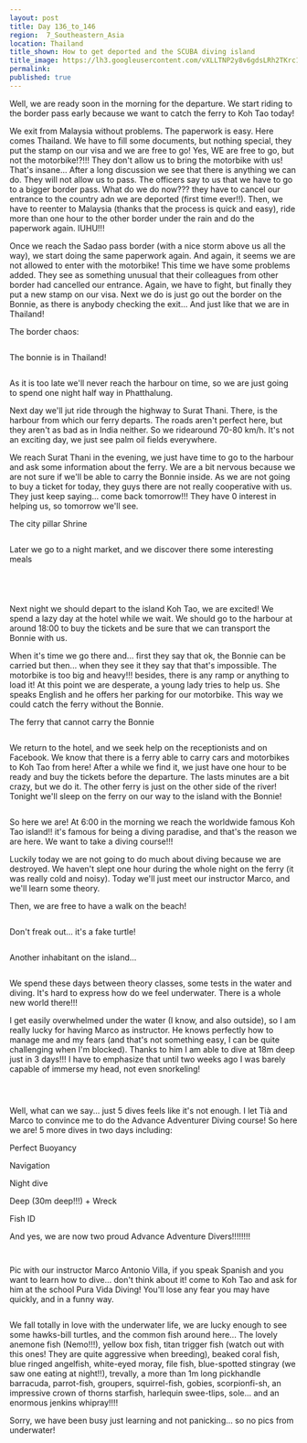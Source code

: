 ```yaml
---
layout: post
title: Day 136_to_146
region:  7_Southeastern_Asia
location: Thailand
title_shown: How to get deported and the SCUBA diving island  
title_image: https://lh3.googleusercontent.com/vXLLTNP2y8v6gdsLRh2TKrc1chqW-4R6QiJuxonVaBMABfnJFkNGx2bHUdUoljELYOVPQ1BY0aPFftecAHgDOzap5-DPcjHo78Y9WGCFXx9HWAkdbFAKNM5vue78AFQeBKVMuzv6B3eSllpW7WCAcy38r5hj-gcSZxgjbfUUK5wHawar6NeR4oPDBZyYqepUZ0eEjyPwy4SZSDmYlG4WnXdaHCjGvusoDW1ocOn-czglv0F17d6zu5IpAsLrQX3uY6I5U-HQ2lwsQBp6NOd2F_2SZgWQcj1-QPtCknZNtsXJMHFV-CS3q4sgDxR0W0NXpDl-BaGn0WW-2FQtvuH9h3G79LLa88us2rk_X2aAsBfcE9ZPHRvv-02YyYcSwKF3VoX2L5QXkh942uQykcI1FXk0X1OpoTtgHr9EQmPBJhTmZ3VyIbu7k6Lw9YsjdSjmTPoJHXg1tS8OcLSDpytcRcUyNMcI2IFFUVhPF29XOk1JRF5IgDhuV9CONKaj3L_Q2n38dw_YPvVuIAu0du_8GOoxGq-WieYRD66EIo_s96CmVQdt7oAJlIMtQyiV4wZTJMmADaw7dhEBDOC757fBp0HiiqXjTlOJlKPSkO4woH4lOfDkJ60d-n8YWEsOK5UASuyplNJE-SF9mk8Khxx_UMmS9sE_kUhJwHemSl9Mls-whzAcoeZ2exUhQ1iWbGIB5_0E3wjuqQFYCXtGHC4=w836-h627-no
permalink: 
published: true
---
```


Well, we are ready soon in the morning for the departure. We start riding to the border pass early because we want to catch the ferry to Koh Tao today!

We exit from Malaysia without problems. The paperwork is easy. Here comes Thailand. We have to fill some documents, but nothing special, they put the stamp on our visa and we are free to go! Yes, WE are free to go, but not the motorbike!?!!! They don't allow us to bring the motorbike with us! That's insane... After a long discussion we see that there is anything we can do. They will not allow us to pass. The officers say to us that we have to go to a bigger border pass. What do we do now??? they have to cancel our entrance to the country adn we are deported (first time ever!!). Then, we have to reenter to Malaysia (thanks that the process is quick and easy), ride more than one hour to the other border under the rain and do the paperwork again. IUHU!!!

Once we reach the Sadao pass border (with a nice storm above us all the way), we start doing the same paperwork again. And again, it seems we are not allowed to enter with the motorbike! This time we have some problems added. They see as something unusual that their colleagues from other border had cancelled our entrance. Again, we have to fight, but finally they put a new stamp on our visa. Next we do is just go out the border on the Bonnie, as there is anybody checking the exit... And just like that we are in Thailand!

The border chaos:

<p><a
href="https://lh3.googleusercontent.com/UIsIaIvW8usVQI5XUxlwzRYxshL_CruEytiA8j1UXlfIx9PCRKbizKKPoe5tBYAIAGgnAIgjyhNyFuZmRGNkmMtdtOUlbV77Gl8U01AZPlXI_ne2WVbvxyNZe7swDsrIZREVX-wIKHWPyp9hrN7P9faJzpSM5-JD5eX6SoTtwU9RUvNp0bC9RS763MJlYJOIPyVwggsSrT4LaNMgYZ9UZKYC1FpIQzeN0HoNmAKbaa_MJbteBTH7zWPX84vBX-NiW7A5mF0MBTWgSaX0tQ6fIh4B1gqnjbN5DpN77tdnsScySXfnGLhEz0NAFx7p5RNVOpkCbjtph-yN27VVX4NRj_-ybUaJEda_Wh53dw7Rq7NXhsPJoQUfjWJjzmil2x008qyAwz_3KXdtKcKO724oPchk3YvaVuS7j-xXMyf4rThrSUSk78a8TAK70X2Q2ZiA6ruQYLK0eFuuU6kBt-lnZvtAjD_MQypy8Sebud4tY90fKe-Qsm5Gr5FLGQ2lro6HiOy4iE8tMeqc26VTTxRBFxLQWs-p5kL2HdjmUXFkEXHjZ_r9-rxYtp_Ce9-M5JCXtxxdEtzAP7DhIkWFJxUGFvueVTW7zIeuaPYQsfoP4F3ugrpAuLHsQ4RHtH-0svcQtACKaZqLb5v4SUwA4PTKZ3N13CjsL4J91isXZrltbzQ4cd9aWVnvlGdamdiXSmVUY7Hc_1QGUxfMvg4pEBQ=w836-h627-no"><img 
src="https://lh3.googleusercontent.com/UIsIaIvW8usVQI5XUxlwzRYxshL_CruEytiA8j1UXlfIx9PCRKbizKKPoe5tBYAIAGgnAIgjyhNyFuZmRGNkmMtdtOUlbV77Gl8U01AZPlXI_ne2WVbvxyNZe7swDsrIZREVX-wIKHWPyp9hrN7P9faJzpSM5-JD5eX6SoTtwU9RUvNp0bC9RS763MJlYJOIPyVwggsSrT4LaNMgYZ9UZKYC1FpIQzeN0HoNmAKbaa_MJbteBTH7zWPX84vBX-NiW7A5mF0MBTWgSaX0tQ6fIh4B1gqnjbN5DpN77tdnsScySXfnGLhEz0NAFx7p5RNVOpkCbjtph-yN27VVX4NRj_-ybUaJEda_Wh53dw7Rq7NXhsPJoQUfjWJjzmil2x008qyAwz_3KXdtKcKO724oPchk3YvaVuS7j-xXMyf4rThrSUSk78a8TAK70X2Q2ZiA6ruQYLK0eFuuU6kBt-lnZvtAjD_MQypy8Sebud4tY90fKe-Qsm5Gr5FLGQ2lro6HiOy4iE8tMeqc26VTTxRBFxLQWs-p5kL2HdjmUXFkEXHjZ_r9-rxYtp_Ce9-M5JCXtxxdEtzAP7DhIkWFJxUGFvueVTW7zIeuaPYQsfoP4F3ugrpAuLHsQ4RHtH-0svcQtACKaZqLb5v4SUwA4PTKZ3N13CjsL4J91isXZrltbzQ4cd9aWVnvlGdamdiXSmVUY7Hc_1QGUxfMvg4pEBQ=w836-h627-no" class="oversize" alt=""></a></p>

The bonnie is in Thailand!

<p><a
href="https://lh3.googleusercontent.com/sWXpYI45GLKnlYl3zyWJsI8KFvzSoa8lZCF2GO3qumwfw4bkl9jdlmqzJibaATgIs6TKu_U50z-S2u68aYJ-OgodWuZsdran3Q4dCcu-bgl-YdGg0Yfys7n3H5kJYHNG3Gk0wfxzOu3IbIoKuV0Y7wLTtl3ZB2pWY-9FY0TE4fD4d358l0s5ImIPZos6a_M3ZnHg_AfyKKWQrsio33jKrAZB42C-dIQgp53HP0RDDsGb22070ETVclcmaN66atCAmHqbyDbVlxr9b_qgcUVsTUGpEYJ-JsBXcSkIT9nwq24ZDMp-VlOzP4C2po7eC4UGrdtac9dqieXKcWgVmhdggCJFlxZd4OLptlM0aSYAZraAGjwrMG9vGkHyoHrDXqJ-1sygmdlsdTNc8uD_UlQXZ5UTgOiIWBunbsN66ew1Y6WsvfxKQgh2o6oKohH-NhGvftd8YRPeidsnEYlOfirlMXNO6BUyYR12mz3JY0OXdHlRTkkSLb4CW79_88LYUhXZo497Q0QamyySDncdLS6V-55gu4gv2Y-EZGki4R1fiuqDIiKvdNHXRFMKfjUTbAMBJBC25ArMjPdvjenJKGa82htWz88kgVlzbCQiZh7aDZtldrfDEv8guHwm_aPYSEtDXNMO0xGlpWZQLIvU84DvQl0TFyHrKSNbY-6F_flXLjYcWW9yzyEEP4v3oBxT2D8q7D0Qta7T-3-wpyGisJQ=w836-h627-no"><img 
src="https://lh3.googleusercontent.com/sWXpYI45GLKnlYl3zyWJsI8KFvzSoa8lZCF2GO3qumwfw4bkl9jdlmqzJibaATgIs6TKu_U50z-S2u68aYJ-OgodWuZsdran3Q4dCcu-bgl-YdGg0Yfys7n3H5kJYHNG3Gk0wfxzOu3IbIoKuV0Y7wLTtl3ZB2pWY-9FY0TE4fD4d358l0s5ImIPZos6a_M3ZnHg_AfyKKWQrsio33jKrAZB42C-dIQgp53HP0RDDsGb22070ETVclcmaN66atCAmHqbyDbVlxr9b_qgcUVsTUGpEYJ-JsBXcSkIT9nwq24ZDMp-VlOzP4C2po7eC4UGrdtac9dqieXKcWgVmhdggCJFlxZd4OLptlM0aSYAZraAGjwrMG9vGkHyoHrDXqJ-1sygmdlsdTNc8uD_UlQXZ5UTgOiIWBunbsN66ew1Y6WsvfxKQgh2o6oKohH-NhGvftd8YRPeidsnEYlOfirlMXNO6BUyYR12mz3JY0OXdHlRTkkSLb4CW79_88LYUhXZo497Q0QamyySDncdLS6V-55gu4gv2Y-EZGki4R1fiuqDIiKvdNHXRFMKfjUTbAMBJBC25ArMjPdvjenJKGa82htWz88kgVlzbCQiZh7aDZtldrfDEv8guHwm_aPYSEtDXNMO0xGlpWZQLIvU84DvQl0TFyHrKSNbY-6F_flXLjYcWW9yzyEEP4v3oBxT2D8q7D0Qta7T-3-wpyGisJQ=w836-h627-no" class="oversize" alt=""></a></p>

As it is too late we'll never reach the harbour on time, so we are just going to spend one night half way in Phatthalung.

Next day we'll jut ride through the highway to Surat Thani. There, is the harbour from which our ferry departs. The roads aren't perfect here, but they aren't as bad as in India neither. So we ridearound 70-80 km/h. It's not an exciting day, we just see palm oil fields everywhere.

We reach Surat Thani in the evening, we just have time to go to the harbour and ask some information about the ferry. We are a bit nervous because we are not sure if we'll be able to carry the Bonnie inside. As we are not going to buy a ticket for today, they guys there are not really cooperative with us. They just keep saying... come back tomorrow!!! They have 0 interest in helping us, so tomorrow we'll see.

The city pillar Shrine

<p><a
href="https://lh3.googleusercontent.com/cTcKACqnB5guBhro7YGUZh2ET2vhLK3C7qXcF3HCQGwRLXWaEZxrDt92o8wUZUEP5Lm2hcajSRWyOSCGa7peI16OQVPks5SSNHvQO1VNJVRe-sUZHFfmQG8B7eVDVwBos6TWulCfYkp9cv6AO9Xj-ZA_Q81KkK6VQ2ub_b-4PfLdwdX35b3ApsfgaGL_i6ERknRgGEAKw4bIRRGl-2NXaO-3n5QgNyi4QxpvFV9ukxS3_Vis7U0t1EUWFK7QoqBy8m9dzUemYCSPuvb4Jol2JoVIRLYINTPJ-xvi2Khm3SIVZ9TcxFc8gMTeMJakPSjLnh8Kovwt1XOJMb7DxS1DXQk5-VRiHuDO1l4sARSwjoJWjyrhugSxUuQnyfgHLVOTPmRW9T0rbWE9NoVHwfZtugGf5UGMtZB6mbU3Bnbfkp6l2HdQeAE4BHQG7GW-VyRvdrpfAQf8i8-uoBx-St99dhvijv7lhOZG1M030zzBIG6GK-U44l5nT7NE5pXE5QEFb47R3DJT08Qlrk46mmIAH15xvU4DqQS6RxFKwMJQob54oVwgamb2ZuVeL03Dmfzkvn8R-tSU0tmTQvIyWsiWmvlYuNxnvwYBfCScVnE9ad6LdWea6ZOVJQ1Z3SO4NBZ56iapLs1fQmH7Kh89rDob8HErCTo1RKip95kQp9o5ChBCg9P3NmYXmHXbzRCLkliJYD_cAYy9P35BV2ol6xM=w669-h502-no"><img 
src="https://lh3.googleusercontent.com/cTcKACqnB5guBhro7YGUZh2ET2vhLK3C7qXcF3HCQGwRLXWaEZxrDt92o8wUZUEP5Lm2hcajSRWyOSCGa7peI16OQVPks5SSNHvQO1VNJVRe-sUZHFfmQG8B7eVDVwBos6TWulCfYkp9cv6AO9Xj-ZA_Q81KkK6VQ2ub_b-4PfLdwdX35b3ApsfgaGL_i6ERknRgGEAKw4bIRRGl-2NXaO-3n5QgNyi4QxpvFV9ukxS3_Vis7U0t1EUWFK7QoqBy8m9dzUemYCSPuvb4Jol2JoVIRLYINTPJ-xvi2Khm3SIVZ9TcxFc8gMTeMJakPSjLnh8Kovwt1XOJMb7DxS1DXQk5-VRiHuDO1l4sARSwjoJWjyrhugSxUuQnyfgHLVOTPmRW9T0rbWE9NoVHwfZtugGf5UGMtZB6mbU3Bnbfkp6l2HdQeAE4BHQG7GW-VyRvdrpfAQf8i8-uoBx-St99dhvijv7lhOZG1M030zzBIG6GK-U44l5nT7NE5pXE5QEFb47R3DJT08Qlrk46mmIAH15xvU4DqQS6RxFKwMJQob54oVwgamb2ZuVeL03Dmfzkvn8R-tSU0tmTQvIyWsiWmvlYuNxnvwYBfCScVnE9ad6LdWea6ZOVJQ1Z3SO4NBZ56iapLs1fQmH7Kh89rDob8HErCTo1RKip95kQp9o5ChBCg9P3NmYXmHXbzRCLkliJYD_cAYy9P35BV2ol6xM=w669-h502-no" class="oversize" alt=""></a></p>

Later we go to a night market, and we discover there some interesting meals

<p><a
href="https://lh3.googleusercontent.com/GBsP8nxS9LKmeySTz9QoRUcCjKiw_dYTXCaoLAvYi9DK6yGAge6lKdZVaJzfSQPpl0GPVo6W22axR89nXla8Wm-G1ddhmuVYJlLL70FtadOZF1sz36fz1klTAnuIs6IhaByPlQJV2-fSFMOg-Q9kme1ZjzP5H8ni2RU1FfnsQ9lmoJy3o2rhEqPuBzllC8KV5YmlOalNrRW9ldrsqIENDCvHzOt7JTucd7rn_80w52rgsQ-BgfeYzuxNkM-Cte__mVd0t8Q_oeSUxF5KeV0JoxThApgWahgM1-eb2y3Ukq44CGGwDES9Uo7Y1JxD3p-lGD-RG3NGbLO41dWd2-R4B5PPm_lMv4XBTjr1Bfpmk0AaEAsnYqP_gEK5lQEzQmLAGFPflUu7BTYN0fywHSKdYawJf8qWsgamualk1_Ma62OSsZ_8zF3BApDoGUettZKqvuhrmvGNGYvrSi3ghu_dde27ysvFWz8KfcEb7LKQNs_neJ0rpW-nperNZCp75WG9TsTB8Ue7py3G4eMv5wyRQE1h4ZLnSNiESTGuryJ7Uq5NcOmRb6XFfiAyhn4gvLEeVV9nT-u-AZ5QA6QNZOGmb3eatxN_sDI1A_MG2mlckCNjCQcqNmRJZjit9EeaIN0kZJmmkrKZCJVrk-3x2sHQh_-srw=w836-h627-no"><img 
src="https://lh3.googleusercontent.com/GBsP8nxS9LKmeySTz9QoRUcCjKiw_dYTXCaoLAvYi9DK6yGAge6lKdZVaJzfSQPpl0GPVo6W22axR89nXla8Wm-G1ddhmuVYJlLL70FtadOZF1sz36fz1klTAnuIs6IhaByPlQJV2-fSFMOg-Q9kme1ZjzP5H8ni2RU1FfnsQ9lmoJy3o2rhEqPuBzllC8KV5YmlOalNrRW9ldrsqIENDCvHzOt7JTucd7rn_80w52rgsQ-BgfeYzuxNkM-Cte__mVd0t8Q_oeSUxF5KeV0JoxThApgWahgM1-eb2y3Ukq44CGGwDES9Uo7Y1JxD3p-lGD-RG3NGbLO41dWd2-R4B5PPm_lMv4XBTjr1Bfpmk0AaEAsnYqP_gEK5lQEzQmLAGFPflUu7BTYN0fywHSKdYawJf8qWsgamualk1_Ma62OSsZ_8zF3BApDoGUettZKqvuhrmvGNGYvrSi3ghu_dde27ysvFWz8KfcEb7LKQNs_neJ0rpW-nperNZCp75WG9TsTB8Ue7py3G4eMv5wyRQE1h4ZLnSNiESTGuryJ7Uq5NcOmRb6XFfiAyhn4gvLEeVV9nT-u-AZ5QA6QNZOGmb3eatxN_sDI1A_MG2mlckCNjCQcqNmRJZjit9EeaIN0kZJmmkrKZCJVrk-3x2sHQh_-srw=w836-h627-no" class="oversize" alt=""></a></p>

<p><a
href="https://lh3.googleusercontent.com/PUZHi6IAMIBLV-0MJw2hQwHrt4yWrAFzk6ckOGBGcwzEtB37GmFlXbAq3uI6UqhoPscv0-mNqQ6NvnHEDyqcXaBdYwm01VxnnUc99mOx-mdWDlyBpNOfKcHMOeti7fBYbt2Z7_caaGcCnsTWpqrZlWCRm-AScLVYNcXpyCXgSvIQqTAm_eMfCiYY3QU94umxpJTkZfP_RcYByrVcidvEIqbyL7UyfZfm685-3LB6wpEvW5mmO2jjLCeQFv8ID5WKmSLfvn5-ZfbnUadWbNHDseAWgYlKPMm1LL9347NgfmTGTB6--thPln13PBON7ktpqEXmvCT2CoNcZ1g-e9jDKHt7KR2NUHVI0VsgZyfMIaipvXT962zraZbEUR6faEYr5bfdK2CsB0PHk0xa6YwFQ6SEes9kHnDbAeLrV1vW7_qBvOtgwGmCFErJzSkNfxfmkO1irfThqKgoZ5t4Y9I8w_AtYyJEmcuBDvrTonuvvbc5p44SVftrsv0o4Lw8_uIvmnDTYLev4G1rUUWDuBBzoBv9NVhpF1By0EfSES9u3diJLkS35GypxH5uM9jOZjOtzDrMcL0YvM7LCSEBgmAo-_Tj7vW1ApCG1m6SSAcnM3p70LfXwcTWcJY049jNPrBXP2YE5Vc4nJcM8BR8QPh8Ddyumjl3hobXHwUUZ3JxhN-WJ0peWETydxNjqLLyK2J9X6oYSksedqIR9ZMULzA=w836-h627-no"><img 
src="https://lh3.googleusercontent.com/PUZHi6IAMIBLV-0MJw2hQwHrt4yWrAFzk6ckOGBGcwzEtB37GmFlXbAq3uI6UqhoPscv0-mNqQ6NvnHEDyqcXaBdYwm01VxnnUc99mOx-mdWDlyBpNOfKcHMOeti7fBYbt2Z7_caaGcCnsTWpqrZlWCRm-AScLVYNcXpyCXgSvIQqTAm_eMfCiYY3QU94umxpJTkZfP_RcYByrVcidvEIqbyL7UyfZfm685-3LB6wpEvW5mmO2jjLCeQFv8ID5WKmSLfvn5-ZfbnUadWbNHDseAWgYlKPMm1LL9347NgfmTGTB6--thPln13PBON7ktpqEXmvCT2CoNcZ1g-e9jDKHt7KR2NUHVI0VsgZyfMIaipvXT962zraZbEUR6faEYr5bfdK2CsB0PHk0xa6YwFQ6SEes9kHnDbAeLrV1vW7_qBvOtgwGmCFErJzSkNfxfmkO1irfThqKgoZ5t4Y9I8w_AtYyJEmcuBDvrTonuvvbc5p44SVftrsv0o4Lw8_uIvmnDTYLev4G1rUUWDuBBzoBv9NVhpF1By0EfSES9u3diJLkS35GypxH5uM9jOZjOtzDrMcL0YvM7LCSEBgmAo-_Tj7vW1ApCG1m6SSAcnM3p70LfXwcTWcJY049jNPrBXP2YE5Vc4nJcM8BR8QPh8Ddyumjl3hobXHwUUZ3JxhN-WJ0peWETydxNjqLLyK2J9X6oYSksedqIR9ZMULzA=w836-h627-no" class="oversize" alt=""></a></p>

<p><a
href="https://lh3.googleusercontent.com/M8JZNh_TD5qU0JOqwhTHPpjGxwQ04SuLkQu1VPJ9XiHAescm-4k6V9aclUSDTAOgX0qoYAJwNRP7AfYgeultkolSPbJEmlf9DXwBRCkRrOrP3YmZRPQIZYjyozdCldBNju-ON6EboN2c1S4xhWqoeE76nghrolpI1WEZ_3wq9TF1OWKkZ73wgOCoBYfXcRbe5uPgf7JmiNEEHAAE2TQE8T765eNbEENt1rf_rqz0TZm6Yplxjxz1pHosmLMCP2duOTzyP2SVyjp1B66cGHdrKkozFIWIe5DYB54pKu6B64GoeVFkpJe8uGffl3XFpTaoxy0HH8cZQURXFxlcWjKGXHqeGfgBS8oFDEzFn6R6O2aUafOieuzdvQ6ed2KaaVlD-mPtmMmOtHRCEq1SQpAGGc6mu2iUS-ZlXdHDRPX9-jvbHlQvipnMS9omKWNkEYH2NIqZLXQ6jtZJBU76ilW8HQwCdBzXd9tPs2O7TLX53aO3pLZSMblfLmDuendlb3usseNv7usGl6OPLMkqQwgedIiDwN20zOih9C0gx2CiTHoBkVb8i0dMhIDL1kxw1MRx-uNMoF1XzB4RCtQyAZDZpStHQy2Wumc5O6SeLglY_k1W3gHjFA9wcgL8qXS150k0VerbIhLurqtG0Y3_WkyeP6z4RuvGiR2i9vbOvDhX7O5evimy1IxTTs2wEAoqOXQasjuCFb8ez_WM0-qdMOI=w836-h627-no"><img 
src="https://lh3.googleusercontent.com/M8JZNh_TD5qU0JOqwhTHPpjGxwQ04SuLkQu1VPJ9XiHAescm-4k6V9aclUSDTAOgX0qoYAJwNRP7AfYgeultkolSPbJEmlf9DXwBRCkRrOrP3YmZRPQIZYjyozdCldBNju-ON6EboN2c1S4xhWqoeE76nghrolpI1WEZ_3wq9TF1OWKkZ73wgOCoBYfXcRbe5uPgf7JmiNEEHAAE2TQE8T765eNbEENt1rf_rqz0TZm6Yplxjxz1pHosmLMCP2duOTzyP2SVyjp1B66cGHdrKkozFIWIe5DYB54pKu6B64GoeVFkpJe8uGffl3XFpTaoxy0HH8cZQURXFxlcWjKGXHqeGfgBS8oFDEzFn6R6O2aUafOieuzdvQ6ed2KaaVlD-mPtmMmOtHRCEq1SQpAGGc6mu2iUS-ZlXdHDRPX9-jvbHlQvipnMS9omKWNkEYH2NIqZLXQ6jtZJBU76ilW8HQwCdBzXd9tPs2O7TLX53aO3pLZSMblfLmDuendlb3usseNv7usGl6OPLMkqQwgedIiDwN20zOih9C0gx2CiTHoBkVb8i0dMhIDL1kxw1MRx-uNMoF1XzB4RCtQyAZDZpStHQy2Wumc5O6SeLglY_k1W3gHjFA9wcgL8qXS150k0VerbIhLurqtG0Y3_WkyeP6z4RuvGiR2i9vbOvDhX7O5evimy1IxTTs2wEAoqOXQasjuCFb8ez_WM0-qdMOI=w836-h627-no" class="oversize" alt=""></a></p>

<p><a
href="https://lh3.googleusercontent.com/us0A9obtVdnHTHgldO2zijzl63qH-H-O7E_2im5KgKnl_7PhtA3AnlEc13cslgDFlMyZLNg7YzTcCQSGxudpVnejlq-nU9iZLlaQs4EaCd1yhUgRF_EBcA8r7wNl0wNarUnAYW5j4h8YwLFLQMF9CulFZrtCWYQk588zUpupfGb12jBmzErBiWGIfkJzu61vEMSkOD8bvsaxF7P72XYAE1NCxZu1f3sg5ujRys1_T9rOi5I2j6qeW9n1WZGUIf3CLB4oqVDMyeLtMWyGq7kfyGHKL54cc-gqvXze84PWJHg-NSzitTwutmr2AaJeRzcP9vy-mf43_hckoVquIgVpgfdshxD0gkY7-RSc6AasOUYYuKoqHD-_vLZdTCfx9rqz3SotLH1n07xe0P3vVvGQVFJtz2tTEh2QOPzZp0f0UOV1LkKG1dVpHhybu3snot5ya4Xz-b29IyARiqIkj6UgUqpMl95jeKidkWYXVvm4AHDpY0nhwnI9YQ7_IYPQtl6nlFjrH5S8DWXTzYkezEMnb7P4cvBduBECVucgkIJBWANikQoayXce15Omm8lXUblwoSKGI14pBXTPQDz1aZ8mMFqDSGuzml_NSBFffqLjr3N1OFPpiXnL6A3L0OT522wXcrmUFpWLr5k-MG2xe4q2MONciV2IUjZjVC0BTGacbPpqp474cDm4dGtVidWZTpfs6bM-eLGUMOX_cjAkw1w=w669-h502-no"><img 
src="https://lh3.googleusercontent.com/us0A9obtVdnHTHgldO2zijzl63qH-H-O7E_2im5KgKnl_7PhtA3AnlEc13cslgDFlMyZLNg7YzTcCQSGxudpVnejlq-nU9iZLlaQs4EaCd1yhUgRF_EBcA8r7wNl0wNarUnAYW5j4h8YwLFLQMF9CulFZrtCWYQk588zUpupfGb12jBmzErBiWGIfkJzu61vEMSkOD8bvsaxF7P72XYAE1NCxZu1f3sg5ujRys1_T9rOi5I2j6qeW9n1WZGUIf3CLB4oqVDMyeLtMWyGq7kfyGHKL54cc-gqvXze84PWJHg-NSzitTwutmr2AaJeRzcP9vy-mf43_hckoVquIgVpgfdshxD0gkY7-RSc6AasOUYYuKoqHD-_vLZdTCfx9rqz3SotLH1n07xe0P3vVvGQVFJtz2tTEh2QOPzZp0f0UOV1LkKG1dVpHhybu3snot5ya4Xz-b29IyARiqIkj6UgUqpMl95jeKidkWYXVvm4AHDpY0nhwnI9YQ7_IYPQtl6nlFjrH5S8DWXTzYkezEMnb7P4cvBduBECVucgkIJBWANikQoayXce15Omm8lXUblwoSKGI14pBXTPQDz1aZ8mMFqDSGuzml_NSBFffqLjr3N1OFPpiXnL6A3L0OT522wXcrmUFpWLr5k-MG2xe4q2MONciV2IUjZjVC0BTGacbPpqp474cDm4dGtVidWZTpfs6bM-eLGUMOX_cjAkw1w=w669-h502-no" class="oversize" alt=""></a></p>


Next night we should depart to the island Koh Tao, we are excited! We spend a lazy day at the hotel while we wait. We should go to the harbour at around 18:00 to buy the tickets and be sure that we can transport the Bonnie with us.

When it's time we go there and... first they say that ok, the Bonnie can be carried but then... when they see it they say that that's impossible. The motorbike is too big and heavy!!! besides, there is any ramp or anything to load it! At this point we are desperate, a young lady tries to help us. She speaks English and he offers her parking for our motorbike. This way we could catch the ferry without the Bonnie.

The ferry that cannot carry the Bonnie

<p><a
href="https://lh3.googleusercontent.com/vgwTmyEAPcJayJ67wfFWwVy8wm0P4N3jkchvTfANp8ZHeGHHhLwuQEfqHyIpQuTxIrHDkxksRM4jNHboRS7Ya3KG06ky7M9RZf2Rt1FCYgrqJh7GQWHx5NcQ-1iUNAwVvvr05t936YPAskzBHyrdBgzc4dZnAx77be5XsDBUjfKWVNXbVwEh1XbygQBlULUKK5hy5p31R52PfsNL_Hhx8TFycQ6XnhlIS4nwEBCkRn7NQA7DaB4KviyR6WeZk3EOyVIjfsxpWFlm6bCVl-M4NbcAVJonMEfccuIrUqqnRLPDHJ7utGhjRejQPVbaSA2TfUErkWp7ORooq_bEhva8xtFpkhFP2zs2vZ6HCgm5qk3OlumazbTijUoksMQojTRYSOMjDGhS5-SJyYPUM6TOseAQJUpbV2F4lgAqObsRvw3GE2TTT5FmJYzIQbW9hypSlmak6V8rStdiOdHiSdnJB8dda3X4G_x6jsDNqL3SitS4l7r01d_07F23bNaCezVRxUMazQqAx4uCMLuAg-CkvUXAG24dIbnySFv63uhdKQAx4LE1KyiWZ9iKtfdoKDS4n6rMkvJrAEJk3zYbkm6L1XOgOlCKFUd-6D-R5vxuBg4fghgxfG5RVJTUQjISTNarq3IrjoVypBtz7RxNoAOUdjbPU0qFMkdWNYVpcGeINslzxpyyUEJC27AhCgQavjI-EBvhYkidG7YKNOKSnJI=w669-h502-no"><img 
src="https://lh3.googleusercontent.com/vgwTmyEAPcJayJ67wfFWwVy8wm0P4N3jkchvTfANp8ZHeGHHhLwuQEfqHyIpQuTxIrHDkxksRM4jNHboRS7Ya3KG06ky7M9RZf2Rt1FCYgrqJh7GQWHx5NcQ-1iUNAwVvvr05t936YPAskzBHyrdBgzc4dZnAx77be5XsDBUjfKWVNXbVwEh1XbygQBlULUKK5hy5p31R52PfsNL_Hhx8TFycQ6XnhlIS4nwEBCkRn7NQA7DaB4KviyR6WeZk3EOyVIjfsxpWFlm6bCVl-M4NbcAVJonMEfccuIrUqqnRLPDHJ7utGhjRejQPVbaSA2TfUErkWp7ORooq_bEhva8xtFpkhFP2zs2vZ6HCgm5qk3OlumazbTijUoksMQojTRYSOMjDGhS5-SJyYPUM6TOseAQJUpbV2F4lgAqObsRvw3GE2TTT5FmJYzIQbW9hypSlmak6V8rStdiOdHiSdnJB8dda3X4G_x6jsDNqL3SitS4l7r01d_07F23bNaCezVRxUMazQqAx4uCMLuAg-CkvUXAG24dIbnySFv63uhdKQAx4LE1KyiWZ9iKtfdoKDS4n6rMkvJrAEJk3zYbkm6L1XOgOlCKFUd-6D-R5vxuBg4fghgxfG5RVJTUQjISTNarq3IrjoVypBtz7RxNoAOUdjbPU0qFMkdWNYVpcGeINslzxpyyUEJC27AhCgQavjI-EBvhYkidG7YKNOKSnJI=w669-h502-no" class="oversize" alt=""></a></p>

We return to the hotel, and we seek help on the receptionists and on Facebook. We know that there is a ferry able to carry cars and motorbikes to Koh Tao from here! After a while we find it, we just have one hour to be ready and buy the tickets before the departure. The lasts minutes are a bit crazy, but we do it. The other ferry is just on the other side of the river! Tonight we'll sleep on the ferry on our way to the island with the Bonnie!

<p><a
href="https://lh3.googleusercontent.com/8QYibjUo6TgZ3cr73mw1ACmjseOeM0jAmkyIDKUNvQvCVvHPHZILgY49I4Gps2vTcdvE9XAu8z1DKfPyy9PKwtuoE_p5oe_jdsR_d3PSEgtOVRU2LrGMlrP6OLNlTozbeV-HB8vlaz1TqR5bklHtWChFCtoF1zJNVNlgCrFWNfxme28SeYwb1zkcorAL4dXaZvS9R33g87O7GAxaCaIVNk0qu3tGqlrIz_9AA97F2V_8P6o9R4gjrMmfSiJOyHIC1nJPqk8i0BkboIEPzYhbfy_KAs75k5ezrqr3dWYU3lyRq0qpJB9543SCS8E_T8mBD-NG2fcznwv3Csj_VH_n3eJyElmzmDRTUfXzGJ-0lLPXr9IQtiMmdGPkCELQACkGO3u-vyd4aJyH1EqF-PT1NcXGw2jLgi9wPZPneg5kjiGurdfI4XnI91pSXKtgeuLK3dlreUXjlfzxJFIFAhjHenKXbqx4LVex5pVwyTQ4wUDvxWk5-wymJrOl5Kod8czFaD_jBsJLxh2WxQZBxiBN9-Pa3bFKPCehGK2p4m6oRYepqIP5DGXcTIRA0Ty0fThloEctkLat5FfzCnF4nM9PUSmvFUXNWxlzIAi7jN0IOmCP3uZ8ragQ6P-f7_6-sZxPfhud8xroFnomP2Uf2fo5UZ86cwIeoM6ryhOSVG0H3P0ovXCdfApQY1e_iB9JHwBRVYbMUQARubPogUTMiDI=w669-h502-no"><img 
src="https://lh3.googleusercontent.com/8QYibjUo6TgZ3cr73mw1ACmjseOeM0jAmkyIDKUNvQvCVvHPHZILgY49I4Gps2vTcdvE9XAu8z1DKfPyy9PKwtuoE_p5oe_jdsR_d3PSEgtOVRU2LrGMlrP6OLNlTozbeV-HB8vlaz1TqR5bklHtWChFCtoF1zJNVNlgCrFWNfxme28SeYwb1zkcorAL4dXaZvS9R33g87O7GAxaCaIVNk0qu3tGqlrIz_9AA97F2V_8P6o9R4gjrMmfSiJOyHIC1nJPqk8i0BkboIEPzYhbfy_KAs75k5ezrqr3dWYU3lyRq0qpJB9543SCS8E_T8mBD-NG2fcznwv3Csj_VH_n3eJyElmzmDRTUfXzGJ-0lLPXr9IQtiMmdGPkCELQACkGO3u-vyd4aJyH1EqF-PT1NcXGw2jLgi9wPZPneg5kjiGurdfI4XnI91pSXKtgeuLK3dlreUXjlfzxJFIFAhjHenKXbqx4LVex5pVwyTQ4wUDvxWk5-wymJrOl5Kod8czFaD_jBsJLxh2WxQZBxiBN9-Pa3bFKPCehGK2p4m6oRYepqIP5DGXcTIRA0Ty0fThloEctkLat5FfzCnF4nM9PUSmvFUXNWxlzIAi7jN0IOmCP3uZ8ragQ6P-f7_6-sZxPfhud8xroFnomP2Uf2fo5UZ86cwIeoM6ryhOSVG0H3P0ovXCdfApQY1e_iB9JHwBRVYbMUQARubPogUTMiDI=w669-h502-no" class="oversize" alt=""></a></p>

So here we are! At 6:00 in the morning we reach the worldwide famous Koh Tao island!! it's famous for being a diving paradise, and that's the reason we are here. We want to take a diving course!!!

Luckily today we are not going to do much about diving because we are destroyed. We haven't slept one hour during the whole night on the ferry (it was really cold and noisy). Today we'll just meet our instructor Marco, and we'll learn some theory.

Then, we are free to have a walk on the beach!

<p><a
href="https://lh3.googleusercontent.com/5ZEZPw1t1yMv3Off-8c3AcLYUPcXaXFKcRGA7gbcZ5E_zE3oPRzFY400Zh_rCwY92FnWxdkYtaLR7qAdmFIAYNreRJgUaLMJRyyOWOw5Cc4iK_I7a6rRy2NHHX_DD75w98YRkTY0VxrBwlKFQ_OnOP2W2RLWGF4_EZVwx47MWb0fIOiwY77VzOOI9tQTwZ94PIsc30lvtL7Vy8jY-w6lS-KQMM_GEGwizRGOKZppPNZspDTHaE1-KZg-LsyfKDSXkyxeWhVKSG_gguLegxiAz3roySOSMQOYvxO1aw0aAVhJFdqEmnr_UPASkBh_688WoLqrhoO96BRGz47rhgQWB38iyg-25B_6_VTn1nUPeOiMfV1s1cphnyaKy-oVVB5DmYoDQUfv80D79u9bDnk0zHleP5qcXCNOGtyL5QgZ7Dyi8xXRMuS1oaM3xWpWFZFv7vnZ3OmOjX9ieFK_yzsGuMivgTqkO-OvPsTNCFAaMl-F0EANInvTJ3s2bpd3LzZ9qlKl9axo-86xOsSFsBc00Y12_8uOn25GqDMPW4_2aOI9S7UIQgYbWzf6q0zhTyXh5UUtmu2rNfPDbRGYnVXggCWdr1ZJF-wUk-2kxuM2JJ_VeBQXwcsiKxX-nXLK8KTmDmEJ10_Q3U1mGfGBJkvcLo39ptSNScg9oRDjY6Ad_-mk0zgcF83L1DiTBaA2gWhpJHLWWzWhNCENk5npuGA=w669-h502-no"><img 
src="https://lh3.googleusercontent.com/5ZEZPw1t1yMv3Off-8c3AcLYUPcXaXFKcRGA7gbcZ5E_zE3oPRzFY400Zh_rCwY92FnWxdkYtaLR7qAdmFIAYNreRJgUaLMJRyyOWOw5Cc4iK_I7a6rRy2NHHX_DD75w98YRkTY0VxrBwlKFQ_OnOP2W2RLWGF4_EZVwx47MWb0fIOiwY77VzOOI9tQTwZ94PIsc30lvtL7Vy8jY-w6lS-KQMM_GEGwizRGOKZppPNZspDTHaE1-KZg-LsyfKDSXkyxeWhVKSG_gguLegxiAz3roySOSMQOYvxO1aw0aAVhJFdqEmnr_UPASkBh_688WoLqrhoO96BRGz47rhgQWB38iyg-25B_6_VTn1nUPeOiMfV1s1cphnyaKy-oVVB5DmYoDQUfv80D79u9bDnk0zHleP5qcXCNOGtyL5QgZ7Dyi8xXRMuS1oaM3xWpWFZFv7vnZ3OmOjX9ieFK_yzsGuMivgTqkO-OvPsTNCFAaMl-F0EANInvTJ3s2bpd3LzZ9qlKl9axo-86xOsSFsBc00Y12_8uOn25GqDMPW4_2aOI9S7UIQgYbWzf6q0zhTyXh5UUtmu2rNfPDbRGYnVXggCWdr1ZJF-wUk-2kxuM2JJ_VeBQXwcsiKxX-nXLK8KTmDmEJ10_Q3U1mGfGBJkvcLo39ptSNScg9oRDjY6Ad_-mk0zgcF83L1DiTBaA2gWhpJHLWWzWhNCENk5npuGA=w669-h502-no" class="oversize" alt=""></a></p>

Don't freak out... it's a fake turtle!

<p><a
href="https://lh3.googleusercontent.com/C3ZRUdq2Khtf1WgNmyGroRxYVq79S8CeQtQ_XYTlk_cyVevgtwO72qAdTIk1UVsI4PEeMZC83osy8Ls98K80WjYsk_XTGmnQrlLrpWkALO2_-Ewi--8uYK3j6FXFyjyY1IJp3lBPJ06RyZjYbY5_rgINDZ-389dUXyqhN5tr2tW0lJ8DejDHtIE8qbRqnzaIZ-3V2f3zrsKwFYiCxjJrneeXSHMVLArdLo9q6p6UE5cwuabn9PfjqbbjrqGAGH8whVaD3f899jDYNgS49gX6ECIgX7IC01_E5-yC7Pfbjollm2u4rC-ISbtogPWVaKKv2sIyQs1myQSxTP1jB6uaHs97Q3UqJtDWJWGqy4ICX1z9JOeXShRtEd77BQzFL7uZALU34xbTZ6p_Om8VS3kB0GLuAARSUTHzllg-hwznmLRG6jgnXtYgEe-g4gsbIrgiaP2ILwimJCYOn8W8qjVX5nqNPedkzUc_d1kElql22UjECEfd9w8cL43r_uQCZVw9aoftgdfTQDPqbd2PrvcG8xp5Dl6proyaOh2Q1__OkmVf665tyR2Hd3mAFAJqUtKkqftgweWQVkoMlsEdZc1v4LG7JKkvlfEQHCuMvwo4hAgy8m4a7QuEK5tSdQ2yqs19_ac5MGY6OmZISBIxAdmRCCS0z2hB3Vlg4qM-1zjc4kE12Hz-nuHbCWWdb5ohhq_jEqjDZaHqF41xB8fh030=w836-h627-no"><img 
src="https://lh3.googleusercontent.com/C3ZRUdq2Khtf1WgNmyGroRxYVq79S8CeQtQ_XYTlk_cyVevgtwO72qAdTIk1UVsI4PEeMZC83osy8Ls98K80WjYsk_XTGmnQrlLrpWkALO2_-Ewi--8uYK3j6FXFyjyY1IJp3lBPJ06RyZjYbY5_rgINDZ-389dUXyqhN5tr2tW0lJ8DejDHtIE8qbRqnzaIZ-3V2f3zrsKwFYiCxjJrneeXSHMVLArdLo9q6p6UE5cwuabn9PfjqbbjrqGAGH8whVaD3f899jDYNgS49gX6ECIgX7IC01_E5-yC7Pfbjollm2u4rC-ISbtogPWVaKKv2sIyQs1myQSxTP1jB6uaHs97Q3UqJtDWJWGqy4ICX1z9JOeXShRtEd77BQzFL7uZALU34xbTZ6p_Om8VS3kB0GLuAARSUTHzllg-hwznmLRG6jgnXtYgEe-g4gsbIrgiaP2ILwimJCYOn8W8qjVX5nqNPedkzUc_d1kElql22UjECEfd9w8cL43r_uQCZVw9aoftgdfTQDPqbd2PrvcG8xp5Dl6proyaOh2Q1__OkmVf665tyR2Hd3mAFAJqUtKkqftgweWQVkoMlsEdZc1v4LG7JKkvlfEQHCuMvwo4hAgy8m4a7QuEK5tSdQ2yqs19_ac5MGY6OmZISBIxAdmRCCS0z2hB3Vlg4qM-1zjc4kE12Hz-nuHbCWWdb5ohhq_jEqjDZaHqF41xB8fh030=w836-h627-no" class="oversize" alt=""></a></p>

Another inhabitant on the island...

<p><a
href="https://lh3.googleusercontent.com/P7BFDYgezzZzUgPbbqXSLFIG9EhoyNYojwlxwB57MiYbrj0mnnoYg-x9ZH7TImOFDy-RpoxocIlhGMc4OPJVG45BJwj2Y1orU_DtgujGMiBHGcXYyoglTLpPnumuuHMdReGDrIIuf9HGKw_dxrGFUJuu-RU5n0i_vNg-eV_ABaVFm3QA40VDdfc7EtYMBSvy4EbOF6kyGArDh4itcSwwbzOUD-L54_u3FcOmBhLZQd9M4jtY61ULu2aXPQHPEcAmC_RWe--dvqjoQKofnl31-Tak1GYFUyQ9zmwJ7FrPj7FzskRgyBmfJW2W9JpCDLoR4IjzB30QPkw5K9iMU99M8sx6Z3pnrG0eZdzDhQ8aFurzC-rAuU1_yqddN438PU8nKjd9y8KJ6oTF2G5F6AglY0ws_yEnbAMFfT35RtroVP7flhlwdP-92EXw9LWaMHBg34DvtMw-Jsz7qH6a-Me4ipSXml8eOdn7ynU0uMGXA3CdQrpwnHPO9ivIvMVKt3Weee4XDIIe9iylcv2VdQrljiBEgu2PztpmDLzQqpnMKBfqtpZ36ilbbP6xOyHcUmD3Qs2V0XZdf_7AyWMogEdYj8Pn3BssS2xsELlHA54FRCZON60XKele3ySTnxehc4AOtOKmFAg_4j6Q2BtltJ8_nrKAEoIcyeUd-Xb6lC7Y7ROU5VR-AIWGcUem0eDQpBYvf_lNVQ5Q_tRj6aF216s=w836-h627-no"><img 
src="https://lh3.googleusercontent.com/P7BFDYgezzZzUgPbbqXSLFIG9EhoyNYojwlxwB57MiYbrj0mnnoYg-x9ZH7TImOFDy-RpoxocIlhGMc4OPJVG45BJwj2Y1orU_DtgujGMiBHGcXYyoglTLpPnumuuHMdReGDrIIuf9HGKw_dxrGFUJuu-RU5n0i_vNg-eV_ABaVFm3QA40VDdfc7EtYMBSvy4EbOF6kyGArDh4itcSwwbzOUD-L54_u3FcOmBhLZQd9M4jtY61ULu2aXPQHPEcAmC_RWe--dvqjoQKofnl31-Tak1GYFUyQ9zmwJ7FrPj7FzskRgyBmfJW2W9JpCDLoR4IjzB30QPkw5K9iMU99M8sx6Z3pnrG0eZdzDhQ8aFurzC-rAuU1_yqddN438PU8nKjd9y8KJ6oTF2G5F6AglY0ws_yEnbAMFfT35RtroVP7flhlwdP-92EXw9LWaMHBg34DvtMw-Jsz7qH6a-Me4ipSXml8eOdn7ynU0uMGXA3CdQrpwnHPO9ivIvMVKt3Weee4XDIIe9iylcv2VdQrljiBEgu2PztpmDLzQqpnMKBfqtpZ36ilbbP6xOyHcUmD3Qs2V0XZdf_7AyWMogEdYj8Pn3BssS2xsELlHA54FRCZON60XKele3ySTnxehc4AOtOKmFAg_4j6Q2BtltJ8_nrKAEoIcyeUd-Xb6lC7Y7ROU5VR-AIWGcUem0eDQpBYvf_lNVQ5Q_tRj6aF216s=w836-h627-no" class="oversize" alt=""></a></p>

We spend these days between theory classes, some tests in the water and diving. It's hard to express how do we feel underwater. There is a whole new world there!!!

I get easily overwhelmed under the water (I know, and also outside), so I am really lucky for having Marco as instructor. He knows perfectly how to manage me and my fears (and that's not something easy, I can be quite challenging when I'm blocked). Thanks to him I am able to dive at 18m deep just in 3 days!!! I have to emphasize that until two weeks ago I was barely capable of immerse my head, not even snorkeling!

<p><a
href="https://lh3.googleusercontent.com/iTbRakHTQTsRrKMC72Qwgx1CmJIT-E3h1zqigjcEgIFLuzx4WDNxeDtvajHO_2Rxq0cbg3gy0p6mlPqVUijSfnSuCRUqo0lB4yPp7eJI9ZQlC_xxjgox2yBvK16Xuf8PJjHgZ7t191CTfwMv3yG7fxrpBP3D8qw3aEbBsA9oW-YVtGuUfvMsqW-vchon9gQa0uenErNR44Z43e5Aeqyo5_y1uIO76lV2_Qwc9lGRnR-KBaWpAMfX-QtbQjMC-znfyzPJGwwm91ZavY7q26N5WNVqV2F4ppegWfI75f-nvBsSkkrnn5jelXAIy_WSpiRwpYaqoHlx4Lu6FRTnAh_t6jCsyDvsd6fKcnWrxMk3F-enZwn5kYjzzokV4qZSNIrNlWT_M5iOjJCizbrHPQv-472FZZychA6jw3upgDPXxu2m_E9Pgp9zZxsWsMTac7QsCAOWLGSU1YigpM5BMEnqK95kCY2Jejs3XUc8b0KZDwmdNQ-B0vdgcvAzzY7XbRKIX4z8fb1_hhJds_HUtLPE5HHTzuafL7XyXuv03nZFMunwVJOliFEz8VB-YK6mJwII-D4oyOh-ekjkpoZJzbyb2t7s81RTBjDnJKbK1N7jLZartDr_A2e8paNihHj19OmDaWHTzoDC5xQvh6baSX7vC7JHgmqedKcrZYuk2FtV83Bo2nNJ7soHvMB0utDT6lVVsxepDI_qxCByzb5fI6nNKITUhloif-i9v58OxLE=w669-h502-no"><img 
src="https://lh3.googleusercontent.com/iTbRakHTQTsRrKMC72Qwgx1CmJIT-E3h1zqigjcEgIFLuzx4WDNxeDtvajHO_2Rxq0cbg3gy0p6mlPqVUijSfnSuCRUqo0lB4yPp7eJI9ZQlC_xxjgox2yBvK16Xuf8PJjHgZ7t191CTfwMv3yG7fxrpBP3D8qw3aEbBsA9oW-YVtGuUfvMsqW-vchon9gQa0uenErNR44Z43e5Aeqyo5_y1uIO76lV2_Qwc9lGRnR-KBaWpAMfX-QtbQjMC-znfyzPJGwwm91ZavY7q26N5WNVqV2F4ppegWfI75f-nvBsSkkrnn5jelXAIy_WSpiRwpYaqoHlx4Lu6FRTnAh_t6jCsyDvsd6fKcnWrxMk3F-enZwn5kYjzzokV4qZSNIrNlWT_M5iOjJCizbrHPQv-472FZZychA6jw3upgDPXxu2m_E9Pgp9zZxsWsMTac7QsCAOWLGSU1YigpM5BMEnqK95kCY2Jejs3XUc8b0KZDwmdNQ-B0vdgcvAzzY7XbRKIX4z8fb1_hhJds_HUtLPE5HHTzuafL7XyXuv03nZFMunwVJOliFEz8VB-YK6mJwII-D4oyOh-ekjkpoZJzbyb2t7s81RTBjDnJKbK1N7jLZartDr_A2e8paNihHj19OmDaWHTzoDC5xQvh6baSX7vC7JHgmqedKcrZYuk2FtV83Bo2nNJ7soHvMB0utDT6lVVsxepDI_qxCByzb5fI6nNKITUhloif-i9v58OxLE=w669-h502-no" class="oversize" alt=""></a></p>

<p><a
href="https://lh3.googleusercontent.com/GSgh4SjBFfkr-TzpicJcGkkFzfyJq4mZ0MKTFkqbCyO4FJO9qz6fcgbyJPp9Ep6USlNcu2PnohIkJPtdLa17juPM4iMEkjKnooa6khXVE5vmNEARSUFfl12KD56r4MQpFAJvoJHb3zSzKqPsIaZFg2ezXoUl89ZDJP38QtlgwtoyiARLfyD4ku3dcwV2p9-rqvoABTDk6wVGpnJyS0756SmzGpgWlKqGp6kcWblXUETdBsPe0KbJIY1TjFmmjKuH01UAzP5wCjUrrRO9WT7A-5hWdbjP-e1zRe1iZSq_ZbES5PQEaT49LRbcJS40scvTV4YYk5UcPAJoD-Pavj3n-84aLoDs9UaCyCXIvjNr8ZS92XhWJ8QNBGWoP4dVMaEY-EYdBkGOkKZ6DoFlyuq99UgGVQZQbLRE5nBkVcEsPQ7kp6cUD9QxxMOB3cFXb4lI8Z4odbJnU315HHioB547qGm1hJ91rD70jIoIUVyew69jrqzPHtumJ8pQCYySJhAAIUjuVU4ykz-EYVADu6x72yCWQelidqOBZvFAiny69UZfwDMJGA25QMUmKEcJeJ7MiTIZMBAIkdeOycqKW_D5ZVm0I-3ipT6CpBn7YPIQuASnp4aNi553nVbVwzTl8vsRKHbsjZeJaNfJvNVAUvFfm2inuleWVR5H7KlXpLqkN3_h04gFDvfycXChgMNyArgft3_FU_Ekgfb_1qz9yRCzlKMqRO-ZM4H9_u6x5LY=w669-h502-no"><img 
src="https://lh3.googleusercontent.com/GSgh4SjBFfkr-TzpicJcGkkFzfyJq4mZ0MKTFkqbCyO4FJO9qz6fcgbyJPp9Ep6USlNcu2PnohIkJPtdLa17juPM4iMEkjKnooa6khXVE5vmNEARSUFfl12KD56r4MQpFAJvoJHb3zSzKqPsIaZFg2ezXoUl89ZDJP38QtlgwtoyiARLfyD4ku3dcwV2p9-rqvoABTDk6wVGpnJyS0756SmzGpgWlKqGp6kcWblXUETdBsPe0KbJIY1TjFmmjKuH01UAzP5wCjUrrRO9WT7A-5hWdbjP-e1zRe1iZSq_ZbES5PQEaT49LRbcJS40scvTV4YYk5UcPAJoD-Pavj3n-84aLoDs9UaCyCXIvjNr8ZS92XhWJ8QNBGWoP4dVMaEY-EYdBkGOkKZ6DoFlyuq99UgGVQZQbLRE5nBkVcEsPQ7kp6cUD9QxxMOB3cFXb4lI8Z4odbJnU315HHioB547qGm1hJ91rD70jIoIUVyew69jrqzPHtumJ8pQCYySJhAAIUjuVU4ykz-EYVADu6x72yCWQelidqOBZvFAiny69UZfwDMJGA25QMUmKEcJeJ7MiTIZMBAIkdeOycqKW_D5ZVm0I-3ipT6CpBn7YPIQuASnp4aNi553nVbVwzTl8vsRKHbsjZeJaNfJvNVAUvFfm2inuleWVR5H7KlXpLqkN3_h04gFDvfycXChgMNyArgft3_FU_Ekgfb_1qz9yRCzlKMqRO-ZM4H9_u6x5LY=w669-h502-no" class="oversize" alt=""></a></p>

<p><a
href="https://lh3.googleusercontent.com/QEl1UmIExHbMAgYDxt0MYiANob4NxEsOe_6ecOK4K5fgR66exO_fkqGW9clzb6MMcXBBEQ4zGOKo3_GWXtdOMANpPKZcdtk9src6mN2QIsUegnyrCm7sV4dBEs_ZgSVRJEnNZ9M4XgkN0ZkpY_jgVkc5wRkPYzLsifvVjheIlmldgOfA_mIMhh6yZr5CQkJjWSQGAwmKp4f3z6ny-GS-qrRXAwDi3MPtI4Xyrxgo7v6nxSy4PWC6Vn4krMYvpqPTWnNUQSNWLf-096U6huEpuyHfKpZcN951z59ECi4DrKVETCB_GnkfeWEUwAzJzkHIjR0sk6C7Uvm6emTdR8yzTzj8yz_h2zdjpJYa0xPdV271fEzvz9NtvoVhc6B5FbF3I60ZMehDp7MZuQvQFvv5tbA8xcr-zjN5FMAZDDYLDWLGzsY7wTrL6_F6gYXpBlKFYvDAnBb0QLa5Llfje7GO6dL865HeEhpUhY8sqeSuJI9L_TR5elreVBXwHnAlRKWecIu-3lO_Tcnhe2cagbRKxA-BYAsrYo7NyX-NBrrwm-I_i8sBF80MDyQyijUB5S__LUvwV4V-S7QO7Ery6H9uuDsAZl2H7wJ-Klx7A9dF7stwvK_2kQvkPIqi9GLnF0aYOc_fwKg7XlZ_jbqvkPvSgZYAWs9GAe99oAHjAnGe-x24XvV64kIffDwt-KOs3V1aewQMGzyzvJIYKFw4bU6K-ss9KFO3Pvh3F4Zi3ds=w669-h502-no"><img 
src="https://lh3.googleusercontent.com/QEl1UmIExHbMAgYDxt0MYiANob4NxEsOe_6ecOK4K5fgR66exO_fkqGW9clzb6MMcXBBEQ4zGOKo3_GWXtdOMANpPKZcdtk9src6mN2QIsUegnyrCm7sV4dBEs_ZgSVRJEnNZ9M4XgkN0ZkpY_jgVkc5wRkPYzLsifvVjheIlmldgOfA_mIMhh6yZr5CQkJjWSQGAwmKp4f3z6ny-GS-qrRXAwDi3MPtI4Xyrxgo7v6nxSy4PWC6Vn4krMYvpqPTWnNUQSNWLf-096U6huEpuyHfKpZcN951z59ECi4DrKVETCB_GnkfeWEUwAzJzkHIjR0sk6C7Uvm6emTdR8yzTzj8yz_h2zdjpJYa0xPdV271fEzvz9NtvoVhc6B5FbF3I60ZMehDp7MZuQvQFvv5tbA8xcr-zjN5FMAZDDYLDWLGzsY7wTrL6_F6gYXpBlKFYvDAnBb0QLa5Llfje7GO6dL865HeEhpUhY8sqeSuJI9L_TR5elreVBXwHnAlRKWecIu-3lO_Tcnhe2cagbRKxA-BYAsrYo7NyX-NBrrwm-I_i8sBF80MDyQyijUB5S__LUvwV4V-S7QO7Ery6H9uuDsAZl2H7wJ-Klx7A9dF7stwvK_2kQvkPIqi9GLnF0aYOc_fwKg7XlZ_jbqvkPvSgZYAWs9GAe99oAHjAnGe-x24XvV64kIffDwt-KOs3V1aewQMGzyzvJIYKFw4bU6K-ss9KFO3Pvh3F4Zi3ds=w669-h502-no" class="oversize" alt=""></a></p>

Well, what can we say... just 5 dives feels like it's not enough. I let Tià and Marco to convince me to do the Advance Adventurer Diving course! So here we are! 5 more dives in two days including:

Perfect Buoyancy

Navigation

Night dive

Deep (30m deep!!!) + Wreck

Fish ID

And yes, we are now two proud Advance Adventure Divers!!!!!!!!

<p><a
href="https://lh3.googleusercontent.com/O8nKrWw-2vtVUkjUdXk5bTlPiCNjiH_Y0-TYmzacq6xMUASbUw7lU1qHG_nFZcY6qzxQskDBL4oOaCmolnJzpHX9Uqmf8uKR42tBv1E_JRw_VFE-tHzb69zeAq777bGNdHArK-4-Pa7xRXsFt96HNeO2iVtRqNdfv2Y78o_WDvdsGf5wDn5R4QV5a9vKQH1bJUpE9sLpUiIn0QjBsYasBIdUZRCCwgluABpJV4HGZseHlBAxe_Js6Qna5mtF58cUhip0BSCPYIBeP2ipiJZVEg2imUnrDOMWyBWLJJKQYL2mzIJWQv7JkET3mG1O553EVKxlSDFuTi-WFTE3GZXtDXzz6hfOYZTov5LJynQyJXMf3hyiQZnOXhaHLPnKMLxKVik208XWOJeOVVUg84i5BYtdmHPpFevdU0LYbado1M4goDwrSFu0lvT_Fu5oTI6gb_jb0P3ACvx64hSpH79MKExktPTE-71VAlUHbY8Mn00W8psOdLjSKUpspWCFhL0XBzEgbsGMbfEak_bZlpQqYDwiKkBpXcsvtN-pUdC-k7n-GFUw-MAHd_PFxZdK_8llBcpSzYI8daxsUbsXPuXRvJuWtiNORY5aaJc50mblan1W-uyf84YY233DDFILowleZZuyL-eUI1nWD2oobZoGbDaLw9q1WzxLFWuSnR-AFUk16Y2vRJQ39K4NRAoGrfE5VxhsAOa1uY5Ye5SN9zmVtcCJnni_EgeYqShTUGM=w836-h627-no"><img 
src="https://lh3.googleusercontent.com/O8nKrWw-2vtVUkjUdXk5bTlPiCNjiH_Y0-TYmzacq6xMUASbUw7lU1qHG_nFZcY6qzxQskDBL4oOaCmolnJzpHX9Uqmf8uKR42tBv1E_JRw_VFE-tHzb69zeAq777bGNdHArK-4-Pa7xRXsFt96HNeO2iVtRqNdfv2Y78o_WDvdsGf5wDn5R4QV5a9vKQH1bJUpE9sLpUiIn0QjBsYasBIdUZRCCwgluABpJV4HGZseHlBAxe_Js6Qna5mtF58cUhip0BSCPYIBeP2ipiJZVEg2imUnrDOMWyBWLJJKQYL2mzIJWQv7JkET3mG1O553EVKxlSDFuTi-WFTE3GZXtDXzz6hfOYZTov5LJynQyJXMf3hyiQZnOXhaHLPnKMLxKVik208XWOJeOVVUg84i5BYtdmHPpFevdU0LYbado1M4goDwrSFu0lvT_Fu5oTI6gb_jb0P3ACvx64hSpH79MKExktPTE-71VAlUHbY8Mn00W8psOdLjSKUpspWCFhL0XBzEgbsGMbfEak_bZlpQqYDwiKkBpXcsvtN-pUdC-k7n-GFUw-MAHd_PFxZdK_8llBcpSzYI8daxsUbsXPuXRvJuWtiNORY5aaJc50mblan1W-uyf84YY233DDFILowleZZuyL-eUI1nWD2oobZoGbDaLw9q1WzxLFWuSnR-AFUk16Y2vRJQ39K4NRAoGrfE5VxhsAOa1uY5Ye5SN9zmVtcCJnni_EgeYqShTUGM=w836-h627-no" class="oversize" alt=""></a></p>

<p><a
href="https://lh3.googleusercontent.com/vFxlHtWLxlJ36iRFnK6uEgqmRjUCqza6_Ff1LewBkn3K7rVlUP-EA9JHX6gxSR2DAE9b9ck0jnlI0BrXe7FnVdpWZtiYA0ru5CArseeHqB6jKry4N9mWKGFuFSU9ssXbJya2OkXb3JmEZsM5MMqH_CgISw0iViKLllEtQnXm1HrhHJDQFsXt8kYKF5fQNCzjgNKEQ16SKNAnWX4OOWBqkblOOyOI6mv-j2Vwt5wHscyvZtRIuNB5tXjaARa844hpBdo-l3JReRfBeLDMbOxdGwt8jlgWcYm4hiUr-OgqJLMFNZx4gXTGwNiEmWL5j4EGFbIhtBbZLj-t3lqrHxGWbVZGUeWOYjpFwv3hQWhdkfl6rLMAujz_htSEdCB5Q7IfHMkYQuw_z_znZ--XlXIXoTsEEjQ1LgvJyVvXfbB_Ytj-Ii20uQAYCj-vXoqtoHWHt0_6bsy12oNYmJ3nWHctJk2S6KjBp7X-F_2QjhVEPfdlnJHBmUaKdqavF32LXsoIQoAcqf0MQOZFYq_vS6BWJntVoJV6ipJbbtehTy7HwG_9ohFc7SJ3R0Pla_DUCXxQog5uHdCf0KYRbcADGW3eWIOO9XB6kqzpdpPqNpy9N6dYbCkX6TSQb1BoPN0T-Wy48S5HAX7TONGCGgXLBKaE4cToOPqrX-URNTuypa_S7Qtq-Byy8QFgTMgGxsriUrcNWm4c6xf5bkSRTN0435hYY4mNqsTd-ZnXVXxIKq8=w836-h627-no"><img 
src="https://lh3.googleusercontent.com/vFxlHtWLxlJ36iRFnK6uEgqmRjUCqza6_Ff1LewBkn3K7rVlUP-EA9JHX6gxSR2DAE9b9ck0jnlI0BrXe7FnVdpWZtiYA0ru5CArseeHqB6jKry4N9mWKGFuFSU9ssXbJya2OkXb3JmEZsM5MMqH_CgISw0iViKLllEtQnXm1HrhHJDQFsXt8kYKF5fQNCzjgNKEQ16SKNAnWX4OOWBqkblOOyOI6mv-j2Vwt5wHscyvZtRIuNB5tXjaARa844hpBdo-l3JReRfBeLDMbOxdGwt8jlgWcYm4hiUr-OgqJLMFNZx4gXTGwNiEmWL5j4EGFbIhtBbZLj-t3lqrHxGWbVZGUeWOYjpFwv3hQWhdkfl6rLMAujz_htSEdCB5Q7IfHMkYQuw_z_znZ--XlXIXoTsEEjQ1LgvJyVvXfbB_Ytj-Ii20uQAYCj-vXoqtoHWHt0_6bsy12oNYmJ3nWHctJk2S6KjBp7X-F_2QjhVEPfdlnJHBmUaKdqavF32LXsoIQoAcqf0MQOZFYq_vS6BWJntVoJV6ipJbbtehTy7HwG_9ohFc7SJ3R0Pla_DUCXxQog5uHdCf0KYRbcADGW3eWIOO9XB6kqzpdpPqNpy9N6dYbCkX6TSQb1BoPN0T-Wy48S5HAX7TONGCGgXLBKaE4cToOPqrX-URNTuypa_S7Qtq-Byy8QFgTMgGxsriUrcNWm4c6xf5bkSRTN0435hYY4mNqsTd-ZnXVXxIKq8=w836-h627-no" class="oversize" alt=""></a></p>

Pic with our instructor Marco Antonio Villa, if you speak Spanish and you want to learn how to dive... don't think about it! come to Koh Tao and ask for him at the school Pura Vida Diving! You'll lose any fear you may have quickly, and in a funny way.

<p><a
href="https://lh3.googleusercontent.com/0vu9XwqABUjj6Yf5qFKmPBS7skhiocjJJdeDZ1Rn9dgxfygxxjlrUwaORB9PCuLILhNWrpAPeFijDQp6ufEFk4F0ZDkSOWDINthkP-d7dxI1S9H6N9TzwLo0U0jwTLHZnrQDMgQN5_ccLt_opycKzi0y0VVBU7WrI60zozTbjihzoXTp1BRW4UIm96pRuP6Q4qJIFs3eVE97VNNy2rmqa8ZQnIM_0f9GQY9q4dlso1Zh0YMqE8fayaU1-EwPGrHFAVspJmKOTLL1eO4EQ0s1DEueola-jBjqcojjNann4L_yMDXdT8JwHPYsDbLwTrkgqztnE3frQIv5n2TqeO5VJJksNHcSSpEPdNSM0sXrqH9-_u6aOeeNJOE2NUmaWTLqivvSXBaEKJl3Lnf_0g_ErB98kqwhlzQx-jg7PBa5DF-XbBN720HI9juYDa84CePYFJflwAf_BfEy8-AZVGOYLU781QmudlSo9s739uNXuLekywo1L1nzoPwMfQT3b6ZHBxonTpBsztHVRZVuoDyVBPcPG8pFsZ06bp3ItePgrL1ypu9mHKgc8aUzLbMYKAzZrmFJogwMCohNWD3WJtJiQVO76PO6mGc4rQak0V7eHalfHS5gN8yM7k4439x6-fW48A4FZe_wkdXU8dfv0hGde2i0STE8MLhgtiMh4OvXS6LuyOCfh4ckRi9g2cD2oJm80s7zPwWLVEoalABsm7Zwm9IJObYQ5IgbyzW6Ihc=w610-h502-no"><img 
src="https://lh3.googleusercontent.com/0vu9XwqABUjj6Yf5qFKmPBS7skhiocjJJdeDZ1Rn9dgxfygxxjlrUwaORB9PCuLILhNWrpAPeFijDQp6ufEFk4F0ZDkSOWDINthkP-d7dxI1S9H6N9TzwLo0U0jwTLHZnrQDMgQN5_ccLt_opycKzi0y0VVBU7WrI60zozTbjihzoXTp1BRW4UIm96pRuP6Q4qJIFs3eVE97VNNy2rmqa8ZQnIM_0f9GQY9q4dlso1Zh0YMqE8fayaU1-EwPGrHFAVspJmKOTLL1eO4EQ0s1DEueola-jBjqcojjNann4L_yMDXdT8JwHPYsDbLwTrkgqztnE3frQIv5n2TqeO5VJJksNHcSSpEPdNSM0sXrqH9-_u6aOeeNJOE2NUmaWTLqivvSXBaEKJl3Lnf_0g_ErB98kqwhlzQx-jg7PBa5DF-XbBN720HI9juYDa84CePYFJflwAf_BfEy8-AZVGOYLU781QmudlSo9s739uNXuLekywo1L1nzoPwMfQT3b6ZHBxonTpBsztHVRZVuoDyVBPcPG8pFsZ06bp3ItePgrL1ypu9mHKgc8aUzLbMYKAzZrmFJogwMCohNWD3WJtJiQVO76PO6mGc4rQak0V7eHalfHS5gN8yM7k4439x6-fW48A4FZe_wkdXU8dfv0hGde2i0STE8MLhgtiMh4OvXS6LuyOCfh4ckRi9g2cD2oJm80s7zPwWLVEoalABsm7Zwm9IJObYQ5IgbyzW6Ihc=w610-h502-no" class="oversize" alt=""></a></p>

We fall totally in love with the underwater life, we are lucky enough to see some hawks-bill turtles, and the common fish around here... The lovely anemone fish (Nemo!!!), yellow box fish, titan trigger fish (watch out with this ones! They are quite aggressive when breeding), beaked coral fish, blue ringed angelfish, white-eyed moray, file fish, blue-spotted stingray (we saw one eating at night!!), trevally, a more than 1m long pickhandle barracuda, parrot-fish, groupers, squirrel-fish, gobies, scorpionfi-sh, an impressive crown of thorns starfish, harlequin swee-tlips, sole... and an enormous jenkins whipray!!!!

Sorry, we have been busy just learning and not panicking... so no pics from underwater!

<p><a
href="https://lh3.googleusercontent.com/ak3DzKwmYOwKsSz_CvEuMz3G1JtRJcQkgv3lMzdggGY5iND_pUlQ2TlrH61zjMnXveNurxhepYKPpCJ1Y6AWbBDLanwm9g9xKe860F1qcWMnGTcVZ-XBR8oIQgkl1GjTHObQ_h3btHMbL7npsjXjkvxtUHYEM6XF-fuqurIGR_gMND47VLIoHcPTiKgD97Y-VhjRl-02_pNHAWK4PA9f_Wu7p9T0wiAyqBZmniMJRlubQknhWO3_gSGiJvxzj-rsa60-GGn32IqDGHM2mlLtVQ6AqoABwPvR57s8CAieyV80SuCQ9EGNMhik1IFkXXymG3nxagQfKiHtFpoHkEfQ7JLroIJLQMpFhe2VXkXuXtfaV71mzpxDLw2kFDJRhNLMlSt54l_6w8341EdYE1c4KDnK1dnlWX5wcVyGz6P1NwEOvuh5Q2CNaNx_zXpyRobGHQgJ9bc1FNlHW-cZL7sugUpv_u6Hp_qTJuzIvsxBTagIlZFzL4_EfC2fX08bocH1KlQafiovJvgVz12Ay0Q3ETFT_9b-jgFJwogWxfnT5AkDs_M4aQy5pdr01VRBNPPELHycmzTR36rMbzuYxS_JxkuVn63-bD-9UACog9lDHhPkGDtYQOjoI5MQlFHNhXZhTIvCr-F2FQKbJuwvQuGRdIWbhS7pNt1kjGdgf4YvvoXDJorzMmxNr-DovLCw8_PQq0t0eQXkB8ipUd4fvg3QkHIoTcoAB0w_XtddVpQ=w836-h627-no"><img 
src="https://lh3.googleusercontent.com/ak3DzKwmYOwKsSz_CvEuMz3G1JtRJcQkgv3lMzdggGY5iND_pUlQ2TlrH61zjMnXveNurxhepYKPpCJ1Y6AWbBDLanwm9g9xKe860F1qcWMnGTcVZ-XBR8oIQgkl1GjTHObQ_h3btHMbL7npsjXjkvxtUHYEM6XF-fuqurIGR_gMND47VLIoHcPTiKgD97Y-VhjRl-02_pNHAWK4PA9f_Wu7p9T0wiAyqBZmniMJRlubQknhWO3_gSGiJvxzj-rsa60-GGn32IqDGHM2mlLtVQ6AqoABwPvR57s8CAieyV80SuCQ9EGNMhik1IFkXXymG3nxagQfKiHtFpoHkEfQ7JLroIJLQMpFhe2VXkXuXtfaV71mzpxDLw2kFDJRhNLMlSt54l_6w8341EdYE1c4KDnK1dnlWX5wcVyGz6P1NwEOvuh5Q2CNaNx_zXpyRobGHQgJ9bc1FNlHW-cZL7sugUpv_u6Hp_qTJuzIvsxBTagIlZFzL4_EfC2fX08bocH1KlQafiovJvgVz12Ay0Q3ETFT_9b-jgFJwogWxfnT5AkDs_M4aQy5pdr01VRBNPPELHycmzTR36rMbzuYxS_JxkuVn63-bD-9UACog9lDHhPkGDtYQOjoI5MQlFHNhXZhTIvCr-F2FQKbJuwvQuGRdIWbhS7pNt1kjGdgf4YvvoXDJorzMmxNr-DovLCw8_PQq0t0eQXkB8ipUd4fvg3QkHIoTcoAB0w_XtddVpQ=w836-h627-no" class="oversize" alt=""></a></p>

<p><a
href="https://lh3.googleusercontent.com/trrJJx2qi2by2pX66CPL6Wcdlf_WSFulvSzsXQ64b3uKPiJThPce0Fi1aC-Nlce14_5NPsaxnzQHZxUcEnjmlXUkuueaQQtL04EFOHG7J6njZCcDokbn8S3PbN_cDDCRHwWV5XNTKLuu_Fh_uRk5xJTfK3Bo13WA1pGa4ols1zYL1E5wY1SUGEEz5P9ZygSBMPfw274RXotBP6bx0SZlWH5OME5fAXqaJnhOmWTlz7tYG-KMcuFspmzuD9ey_YDwdpR_o7hZ2DzqJukWJyh1OcTsEHyAsgXaV6yKWUwtBoGtOjkrSy0evbpxaostqiW872BnGhNDHG-UVFG8rC-sgWUcb9njLkRH6cmKuCNHSBMwDiYVbGoWXc_fcqqWgvghB2GrJnfw1n3AQi41Cp5eB5yPAj3Aaf_b4_BBhmCKZPjlnuRc2LUkyYt2qZ_6vdfD5oE_gJwyeGfxEIrNDmP6KasPVnKenHpsbI1Tw6cbRfcqF3928Yjw5a3fJzwlrhZnvPrlhUytjCT2UdZGyUg8_anGJD-OhSbajNy8TeBd4FzHaSwEthbEKKQeAV1JQjQb80iFmEyl8movD7YGuQCes2iAo6b0N9jxV-A2bZN6jA8g17crkaA0A0XBg98Ybacen5_BZlkLG85D4vc7UKyeUDJjEjTcSBi4PJ7K51odyW-Wje-m60gUpPaaqkL66ROrj0NnveL9jQuYyj0uExmaSdezHioprjzaMIEF7JA=w836-h627-no"><img 
src="https://lh3.googleusercontent.com/trrJJx2qi2by2pX66CPL6Wcdlf_WSFulvSzsXQ64b3uKPiJThPce0Fi1aC-Nlce14_5NPsaxnzQHZxUcEnjmlXUkuueaQQtL04EFOHG7J6njZCcDokbn8S3PbN_cDDCRHwWV5XNTKLuu_Fh_uRk5xJTfK3Bo13WA1pGa4ols1zYL1E5wY1SUGEEz5P9ZygSBMPfw274RXotBP6bx0SZlWH5OME5fAXqaJnhOmWTlz7tYG-KMcuFspmzuD9ey_YDwdpR_o7hZ2DzqJukWJyh1OcTsEHyAsgXaV6yKWUwtBoGtOjkrSy0evbpxaostqiW872BnGhNDHG-UVFG8rC-sgWUcb9njLkRH6cmKuCNHSBMwDiYVbGoWXc_fcqqWgvghB2GrJnfw1n3AQi41Cp5eB5yPAj3Aaf_b4_BBhmCKZPjlnuRc2LUkyYt2qZ_6vdfD5oE_gJwyeGfxEIrNDmP6KasPVnKenHpsbI1Tw6cbRfcqF3928Yjw5a3fJzwlrhZnvPrlhUytjCT2UdZGyUg8_anGJD-OhSbajNy8TeBd4FzHaSwEthbEKKQeAV1JQjQb80iFmEyl8movD7YGuQCes2iAo6b0N9jxV-A2bZN6jA8g17crkaA0A0XBg98Ybacen5_BZlkLG85D4vc7UKyeUDJjEjTcSBi4PJ7K51odyW-Wje-m60gUpPaaqkL66ROrj0NnveL9jQuYyj0uExmaSdezHioprjzaMIEF7JA=w836-h627-no" class="oversize" alt=""></a></p>

<p><a
href="https://lh3.googleusercontent.com/aKrKvrFiMLY_nVRDgYX9ty9zy1hTr0DuA2WO2tFyygWd00wRy_9QDZg73wsdU-HCqMbIyYLmIE96nrjNDBj82Q1YetASIkIndDiYT2MFTIMhqy5rQJYe2LkmXOI3F386r59DoLSnG7kqb-r_XI2MwYWwG6c7YEsbEiiQzkM3T83jttOQkZQRfKLxB9YYTI6e-8cDf5tLx8j7jpxQjWsBQeLpAdcVpJSTh8XxCvKl5viuuve8AEH57y9-cBizj7_WZVLlxggJzNeghRaFxdMwMvJYHU1VrDARn2und2OJE1MqKlYu0g1PZ24c5L_lffaaUEDbqEbGbkk-uHSVjeciF2IytB24VwcKFHkg6XcLSp287jYw039QWPC3bSywU3T49uGJ8sOAIbRxdVJV_4CDy7ksHw6eGyKz_p3qV8hQu6I_PPSQD9hPpbH2GN7c4_LOiN3v3G99CFmTCfkBPrKV7OzKYfiqDwkSVcEYffqtcW17O2KxFq0sw5Cg0sJkjpjeJN3M-nP9HHavPYVALqayQywL85za2HhFREXts-YxI5EV3MkG1NhZreWR7ZOGdubJ6IpH1abU_zpKr-4-50YqlnxHeOM2SLzSVV5Erjplp9J9xrrCHZwmXvdyZMefUBhdvi0pkpxXhqBlH4pbyfjOiyXa1M_QEo5vO-7p3XfZW2Ioa9rg-MIfm_K0Dfb2XZXMSPEyly1EcffvzQcjGW76u5kcZPhShKgYHkEi4co=w669-h502-no"><img 
src="https://lh3.googleusercontent.com/aKrKvrFiMLY_nVRDgYX9ty9zy1hTr0DuA2WO2tFyygWd00wRy_9QDZg73wsdU-HCqMbIyYLmIE96nrjNDBj82Q1YetASIkIndDiYT2MFTIMhqy5rQJYe2LkmXOI3F386r59DoLSnG7kqb-r_XI2MwYWwG6c7YEsbEiiQzkM3T83jttOQkZQRfKLxB9YYTI6e-8cDf5tLx8j7jpxQjWsBQeLpAdcVpJSTh8XxCvKl5viuuve8AEH57y9-cBizj7_WZVLlxggJzNeghRaFxdMwMvJYHU1VrDARn2und2OJE1MqKlYu0g1PZ24c5L_lffaaUEDbqEbGbkk-uHSVjeciF2IytB24VwcKFHkg6XcLSp287jYw039QWPC3bSywU3T49uGJ8sOAIbRxdVJV_4CDy7ksHw6eGyKz_p3qV8hQu6I_PPSQD9hPpbH2GN7c4_LOiN3v3G99CFmTCfkBPrKV7OzKYfiqDwkSVcEYffqtcW17O2KxFq0sw5Cg0sJkjpjeJN3M-nP9HHavPYVALqayQywL85za2HhFREXts-YxI5EV3MkG1NhZreWR7ZOGdubJ6IpH1abU_zpKr-4-50YqlnxHeOM2SLzSVV5Erjplp9J9xrrCHZwmXvdyZMefUBhdvi0pkpxXhqBlH4pbyfjOiyXa1M_QEo5vO-7p3XfZW2Ioa9rg-MIfm_K0Dfb2XZXMSPEyly1EcffvzQcjGW76u5kcZPhShKgYHkEi4co=w669-h502-no" class="oversize" alt=""></a></p>





